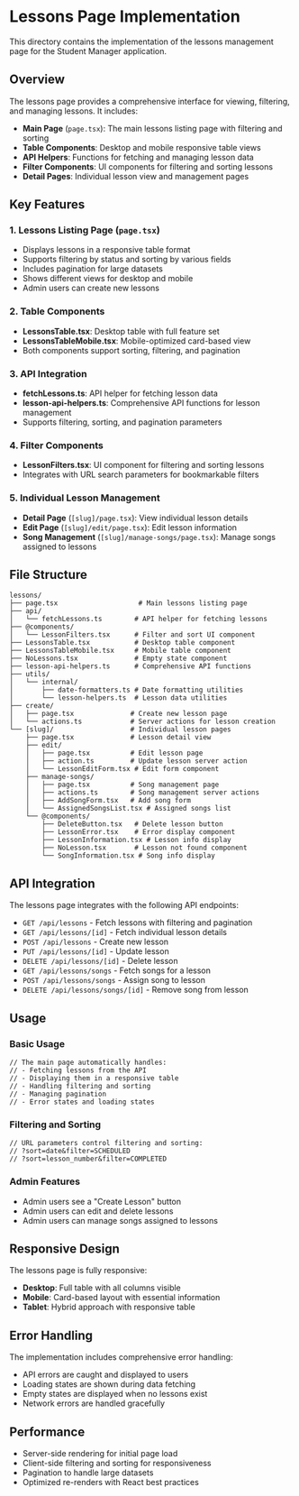 # Lessons Page Implementation

This directory contains the implementation of the lessons management page for the Student Manager application.

## Overview

The lessons page provides a comprehensive interface for viewing, filtering, and managing lessons. It includes:

- **Main Page** (`page.tsx`): The main lessons listing page with filtering and sorting
- **Table Components**: Desktop and mobile responsive table views
- **API Helpers**: Functions for fetching and managing lesson data
- **Filter Components**: UI components for filtering and sorting lessons
- **Detail Pages**: Individual lesson view and management pages

## Key Features

### 1. Lessons Listing Page (`page.tsx`)

- Displays lessons in a responsive table format
- Supports filtering by status and sorting by various fields
- Includes pagination for large datasets
- Shows different views for desktop and mobile
- Admin users can create new lessons

### 2. Table Components

- **LessonsTable.tsx**: Desktop table with full feature set
- **LessonsTableMobile.tsx**: Mobile-optimized card-based view
- Both components support sorting, filtering, and pagination

### 3. API Integration

- **fetchLessons.ts**: API helper for fetching lesson data
- **lesson-api-helpers.ts**: Comprehensive API functions for lesson management
- Supports filtering, sorting, and pagination parameters

### 4. Filter Components

- **LessonFilters.tsx**: UI component for filtering and sorting lessons
- Integrates with URL search parameters for bookmarkable filters

### 5. Individual Lesson Management

- **Detail Page** (`[slug]/page.tsx`): View individual lesson details
- **Edit Page** (`[slug]/edit/page.tsx`): Edit lesson information
- **Song Management** (`[slug]/manage-songs/page.tsx`): Manage songs assigned to lessons

## File Structure

```
lessons/
├── page.tsx                    # Main lessons listing page
├── api/
│   └── fetchLessons.ts        # API helper for fetching lessons
├── @components/
│   └── LessonFilters.tsx      # Filter and sort UI component
├── LessonsTable.tsx           # Desktop table component
├── LessonsTableMobile.tsx     # Mobile table component
├── NoLessons.tsx              # Empty state component
├── lesson-api-helpers.ts      # Comprehensive API functions
├── utils/
│   └── internal/
│       ├── date-formatters.ts # Date formatting utilities
│       └── lesson-helpers.ts  # Lesson data utilities
├── create/
│   ├── page.tsx              # Create new lesson page
│   └── actions.ts            # Server actions for lesson creation
└── [slug]/                   # Individual lesson pages
    ├── page.tsx              # Lesson detail view
    ├── edit/
    │   ├── page.tsx          # Edit lesson page
    │   ├── action.ts         # Update lesson server action
    │   └── LessonEditForm.tsx # Edit form component
    ├── manage-songs/
    │   ├── page.tsx          # Song management page
    │   ├── actions.ts        # Song management server actions
    │   ├── AddSongForm.tsx   # Add song form
    │   └── AssignedSongsList.tsx # Assigned songs list
    └── @components/
        ├── DeleteButton.tsx   # Delete lesson button
        ├── LessonError.tsx    # Error display component
        ├── LessonInformation.tsx # Lesson info display
        ├── NoLesson.tsx       # Lesson not found component
        └── SongInformation.tsx # Song info display
```

## API Integration

The lessons page integrates with the following API endpoints:

- `GET /api/lessons` - Fetch lessons with filtering and pagination
- `GET /api/lessons/[id]` - Fetch individual lesson details
- `POST /api/lessons` - Create new lesson
- `PUT /api/lessons/[id]` - Update lesson
- `DELETE /api/lessons/[id]` - Delete lesson
- `GET /api/lessons/songs` - Fetch songs for a lesson
- `POST /api/lessons/songs` - Assign song to lesson
- `DELETE /api/lessons/songs/[id]` - Remove song from lesson

## Usage

### Basic Usage

```tsx
// The main page automatically handles:
// - Fetching lessons from the API
// - Displaying them in a responsive table
// - Handling filtering and sorting
// - Managing pagination
// - Error states and loading states
```

### Filtering and Sorting

```tsx
// URL parameters control filtering and sorting:
// ?sort=date&filter=SCHEDULED
// ?sort=lesson_number&filter=COMPLETED
```

### Admin Features

- Admin users see a "Create Lesson" button
- Admin users can edit and delete lessons
- Admin users can manage songs assigned to lessons

## Responsive Design

The lessons page is fully responsive:

- **Desktop**: Full table with all columns visible
- **Mobile**: Card-based layout with essential information
- **Tablet**: Hybrid approach with responsive table

## Error Handling

The implementation includes comprehensive error handling:

- API errors are caught and displayed to users
- Loading states are shown during data fetching
- Empty states are displayed when no lessons exist
- Network errors are handled gracefully

## Performance

- Server-side rendering for initial page load
- Client-side filtering and sorting for responsiveness
- Pagination to handle large datasets
- Optimized re-renders with React best practices
